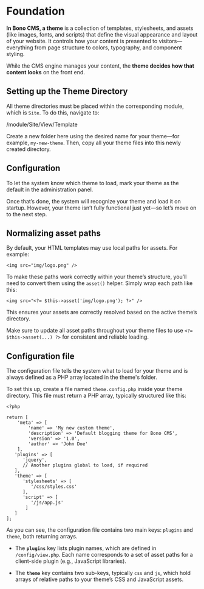 Foundation
====

**In Bono CMS, a theme** is a collection of templates, stylesheets, and assets (like images, fonts, and scripts) that define the visual appearance and layout of your website. It controls how your content is presented to visitors—everything from page structure to colors, typography, and component styling.

While the CMS engine manages your content, the **theme decides how that content looks** on the front end. 

## Setting up the Theme Directory

All theme directories must be placed within the corresponding module, which is `Site`. To do this, navigate to:

/module/Site/View/Template

Create a new folder here using the desired name for your theme—for example, `my-new-theme`. Then, copy all your theme files into this newly created directory.

## Configuration

To let the system know which theme to load, mark your theme as the default in the administration panel.

Once that’s done, the system will recognize your theme and load it on startup. However, your theme isn’t fully functional just yet—so let’s move on to the next step.

## Normalizing asset paths


By default, your HTML templates may use local paths for assets. For example:

    <img src="img/logo.png" />

To make these paths work correctly within your theme’s structure, you’ll need to convert them using the `asset()` helper. Simply wrap each path like this:

    <img src="<?= $this->asset('img/logo.png'); ?>" />

This ensures your assets are correctly resolved based on the active theme’s directory.

Make sure to update all asset paths throughout your theme files to use `<?= $this->asset(...) ?>` for consistent and reliable loading.

## Configuration file

The configuration file tells the system what to load for your theme and is always defined as a PHP array located in the theme's folder.

To set this up, create a file named `theme.config.php` inside your theme directory. This file must return a PHP array, typically structured like this:

    <?php
    
    return [
        'meta' => [
            'name' => 'My new custom theme',
            'description' => 'Default blogging theme for Bono CMS',
            'version' => '1.0',
            'author' => 'John Doe'
        ],
       'plugins' => [
          'jquery',
          // Another plugins global to load, if required
       ],
       'theme' => [
          'stylesheets' => [
             '/css/styles.css'
          ],
          'script' => [
             '/js/app.js'
           ]
       ]
    ];

As you can see, the configuration file contains two main keys: `plugins` and `theme`, both returning arrays.

-   The **`plugins`** key lists plugin names, which are defined in `/config/view.php`. Each name corresponds to a set of asset paths for a client-side plugin (e.g., JavaScript libraries).
    
-   The **`theme`** key contains two sub-keys, typically `css` and `js`, which hold arrays of relative paths to your theme’s CSS and JavaScript assets.